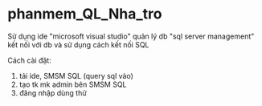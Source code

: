 # phanmem_QL_Nha_tro

Sử dụng ide "microsoft visual studio" 
        quản lý db "sql server management"
        kết nối với db và sử dụng cách kết nối SQL

Cách cài đặt:
1. tải ide, SMSM SQL (query sql vào)
2. tạo tk mk admin bên SMSM SQL
3. đăng nhập dùng thử
